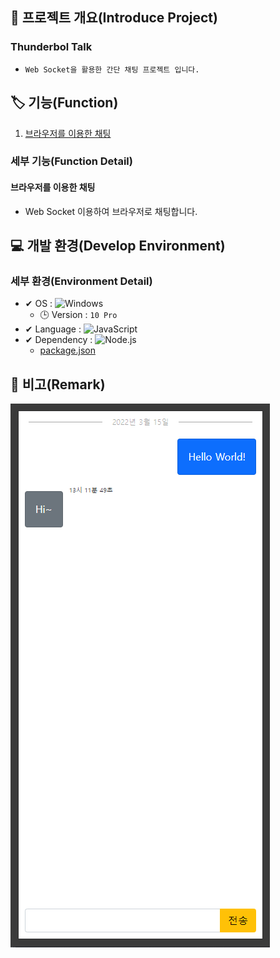 ## 📕 프로젝트 개요(Introduce Project)

### Thunderbol Talk

* `Web Socket을 활용한 간단 채팅 프로젝트 입니다.`

## 🏷️ 기능(Function)

1. [브라우저를 이용한 채팅](#브라우저를-이용한-채팅)

### 세부 기능(Function Detail)

#### 브라우저를 이용한 채팅
* Web Socket 이용하여 브라우저로 채팅합니다.

## 💻 개발 환경(Develop Environment)

### 세부 환경(Environment Detail)

* ✔ OS : ![Windows](https://img.shields.io/badge/Windows-0078D6?style=flat-square&logo=Windows&logoColor=white)
  * 🕒 Version : `10 Pro`
* ✔ Language : ![JavaScript](https://img.shields.io/badge/JavaScript-F7DF1E?style=flat-square&logo=JavaScript&logoColor=black)
* ✔ Dependency : ![Node.js](https://img.shields.io/badge/Node.js-339933?style=flat-square&logo=Node.js&logoColor=black)
  * [package.json](./package.json)

## 📖 비고(Remark)
![Chat](./img/Thunderbol-Talk.png)